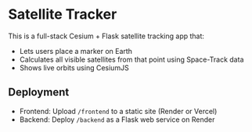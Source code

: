 # Satellite Tracker

This is a full-stack Cesium + Flask satellite tracking app that:
- Lets users place a marker on Earth
- Calculates all visible satellites from that point using Space-Track data
- Shows live orbits using CesiumJS

## Deployment
- Frontend: Upload `/frontend` to a static site (Render or Vercel)
- Backend: Deploy `/backend` as a Flask web service on Render
